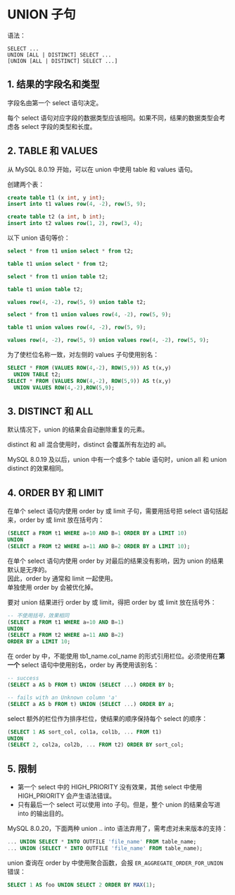# UNION 子句

语法：

```
SELECT ...
UNION [ALL | DISTINCT] SELECT ...
[UNION [ALL | DISTINCT] SELECT ...]
```

## 1. 结果的字段名和类型

字段名由第一个 select 语句决定。

每个 select 语句对应字段的数据类型应该相同。如果不同，结果的数据类型会考虑各 select 字段的类型和长度。

## 2. TABLE 和 VALUES

从 MySQL 8.0.19 开始，可以在 union 中使用 table 和 values 语句。

创建两个表：

```sql
create table t1 (x int, y int);
insert into t1 values row(4, -2), row(5, 9);

create table t2 (a int, b int);
insert into t2 values row(1, 2), row(3, 4);
```

以下 union 语句等价：

```sql
select * from t1 union select * from t2;

table t1 union select * from t2;

select * from t1 union table t2;

table t1 union table t2;

values row(4, -2), row(5, 9) union table t2;

select * from t1 union values row(4, -2), row(5, 9);

table t1 union values row(4, -2), row(5, 9);

values row(4, -2), row(5, 9) union values row(4, -2), row(5, 9);
```

为了使栏位名称一致，对左侧的 values 子句使用别名：

```sql
SELECT * FROM (VALUES ROW(4,-2), ROW(5,9)) AS t(x,y)
  UNION TABLE t2;
SELECT * FROM (VALUES ROW(4,-2), ROW(5,9)) AS t(x,y)
  UNION VALUES ROW(4,-2),ROW(5,9);
```

## 3. DISTINCT 和 ALL

默认情况下，union 的结果会自动删除重复的元素。

distinct 和 all 混合使用时，distinct 会覆盖所有左边的 all。

MySQL 8.0.19 及以后，union 中有一个或多个 table 语句时，union all 和 union distinct 的效果相同。

## 4. ORDER BY 和 LIMIT

在单个 select 语句内使用 order by 或 limit 子句，需要用括号把 select 语句括起来，order by 或 limit 放在括号内：

```sql
(SELECT a FROM t1 WHERE a=10 AND B=1 ORDER BY a LIMIT 10)
UNION
(SELECT a FROM t2 WHERE a=11 AND B=2 ORDER BY a LIMIT 10);
```

在单个 select 语句内使用 order by 对最后的结果没有影响，因为 union 的结果默认是无序的。  
因此，order by 通常和 limit 一起使用。  
单独使用 order by 会被优化掉。

要对 union 结果进行 order by 或 limit，得把 order by 或 limit 放在括号外：

```sql
-- 不使用括号，效果相同
(SELECT a FROM t1 WHERE a=10 AND B=1)
UNION
(SELECT a FROM t2 WHERE a=11 AND B=2)
ORDER BY a LIMIT 10;
```

在 order by 中，不能使用 tb1_name.col_name 的形式引用栏位。必须使用在**第一个** select 语句中使用别名，order by 再使用该别名：

```sql
-- success
(SELECT a AS b FROM t) UNION (SELECT ...) ORDER BY b;

-- fails with an Unknown column 'a'
(SELECT a AS b FROM t) UNION (SELECT ...) ORDER BY a;
```

select 额外的栏位作为排序栏位，使结果的顺序保持每个 select 的顺序：

```sql
(SELECT 1 AS sort_col, col1a, col1b, ... FROM t1)
UNION
(SELECT 2, col2a, col2b, ... FROM t2) ORDER BY sort_col;
```

## 5. 限制

- 第一个 select 中的 HIGH_PRIORITY 没有效果，其他 select 中使用 HIGH_PRIORITY 会产生语法错误。
- 只有最后一个 select 可以使用 into 子句。但是，整个 union 的结果会写进 into 的输出目的。

MySQL 8.0.20，下面两种 union .. into 语法弃用了，需考虑对未来版本的支持：

```sql
... UNION SELECT * INTO OUTFILE 'file_name' FROM table_name;
... UNION (SELECT * INTO OUTFILE 'file_name' FROM table_name);
```

union 查询在 order by 中使用聚合函数，会报 `ER_AGGREGATE_ORDER_FOR_UNION` 错误：

```sql
SELECT 1 AS foo UNION SELECT 2 ORDER BY MAX(1);
```
